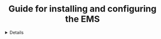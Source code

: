 <h1 align="center">Guide for installing and configuring the EMS</h1>


<a name="ems"/>

<details close>
  
<summary>Installing EMS</summary>


  
---
  
<p>
  When installing the Edge Microserver, we are going to build off the existing tutorial posted on the Thingworx Developer Portal, which can be found in the **Links** section above. In order to access the Thingworx Developer portal you must create an account. 
</p>
  
You can also run the following below to directly download the file
  
  ```
  wget https://developer.thingworx.com/-/media/developerportal/Guides/connect-raspberry-pi-thingworx/MED-61060-CD-054_SP10_Microserver-Linux-arm-hwfpu-openssl-5-4-10-1509.zip
  ```
  
<p> 
The high level of the Developer Portal Tutorial walks the user through install, api key generation, and base configuration of the remote thing. Due to the fact that we are implementing a prebuilt edge device we can skip some of the steps of the tutorial. As you progress from step 1 cross reference the differences outlined in the next section here in order to get your Printer Control Thing setup.
</p>
  
---  
  
**Step 1:**
<p>
Unzip the zipped file.
</p> 
  
---  
  
**Step 2:**

Download the EMS .zip file and drag from the Downloads folder to the root folder one level up. 
From here you can continue and unzip folder, feel free to remove the downloaded zip file with
  
```bash 
rm MED-61060-CD-054_SP10_Microserver-Linux-arm-hwfpu-openssl-5-4-10-1509.zip
```
  
---
  
**Step 3:**

If you have not made an application key for your Thingworx instance yet follow this step, but rerun **Setting up Keys** to ensure that your credentials have been accurately stored.

---

**Step 4 - 9**
  
<p>
We have already preconfigured your EMS and LuascriptResource so we will deviate from the steps here. A bash script has been written to copy over the files to the EMS server. Enter the below commands into your terminal window to start the file copy.
</p>
  
```bash 
# Move to home directory
cd ~
  
# Move to correct place for copying
cd RPi-EdgeMicroserver/3D-Printer-Control-Hub/
  
# Copy the files to EMS
bash copy.sh
```
<p>
  In order to create a unique PrinterControlThing we must rename our RemoteThing in the config.lua file. Enter the below command to open the file for editing. 
  
```bash
cd ~
  
# Move to correct place for copying
sudo nano microserver/etc/config.json
``` 
  
Upon opening you will see
  
```json
{
        "ws_servers":   [{
                        "host": "Enter host here",
                        "port": 443
                }],
        "appkey":       "Enter app key here",
        "http_server":  {
                "host": "127.0.0.1",
                "port": 8080,
                "use_default_certificate":  true,
                "ssl":  false,
                "authenticate": false
        },
        "logger":       {
                "level": "INFO"
        },
        "certificates": {
                "validate": false,
                "disable_hostname_validation":  true
        }
}
```  
Enter your Thingworx host url in the "host" field and and appkey in the "appkey" field. At this point your EMS will be configured for connection.

You will also need to alter the config.lua file with a unique name for your Thingworx server. Enter the follow bash commands to access the copied config.lua file.
  
```bash
cd ~
  
# Move to correct place for copying
sudo nano microserver/etc/config.lua
```
Upon completion you will see the file contents, in which you will have to modify the NAMEHERE with the name of your desired remote thing. 
 
```lua
scripts.log_level = "INFO"
scripts.script_resource_ssl = false
scripts.script_resource_authenticate = false
scripts.NAMEHERE = {
    file = "thing.lua",
    template = "PiTemplate",
    scanRate = 1000,
    taskRate = 30000
}
scripts.rap_host = "127.0.0.1"
scripts.rap_port = 8080
```
For example, if I wanted my RemoteThing to appear as "PrinterControlThing" on the Thingworx server, I would replace the line with NAMEHERE with
  
```lua
scripts.PrinterControlThing = {
```  
</p>
<p>
Once you have modified the config.json and config.lua files at this point in the tutorial return to Steps 5 and 7 to start the EMS and LuascriptResource. Continue to the end of the tutorial using the new Thing name that you modified on the config.lua file and your RemoteThing will be up and running!
</p>
</details>


<a name="properties"/>
